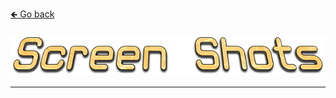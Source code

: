 <a href="../../">🡸 Go back</a>

<h4 id="main" align="center">
    <img src="images/Screen-Shots.png" alt="main" align="center">
</h4>

___

<strong>
<h3 align="center">

</h3>
<strong>